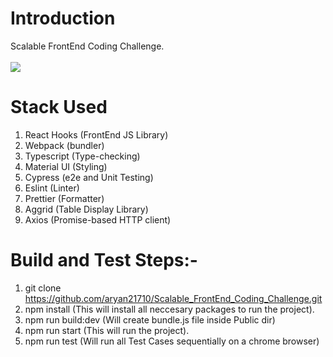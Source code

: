 # Introduction

Scalable FrontEnd Coding Challenge.
<br><br>
![](https://github.com/aryan21710/Typescript_React_webpack_materialUi)

# Stack Used

1. React Hooks (FrontEnd JS Library)
2. Webpack (bundler)
3. Typescript (Type-checking)
4. Material UI (Styling)
5. Cypress (e2e and Unit Testing)
6. Eslint (Linter)
7. Prettier (Formatter)
8. Aggrid (Table Display Library)
9. Axios (Promise-based HTTP client)



# Build and Test Steps:- 

1. git clone https://github.com/aryan21710/Scalable_FrontEnd_Coding_Challenge.git
2. npm install (This will install all neccesary packages to run the project).
3. npm run build:dev (Will create bundle.js file inside Public dir)
4. npm run start (This will run the project).
5. npm run test (Will run all Test Cases sequentially on a chrome browser)

